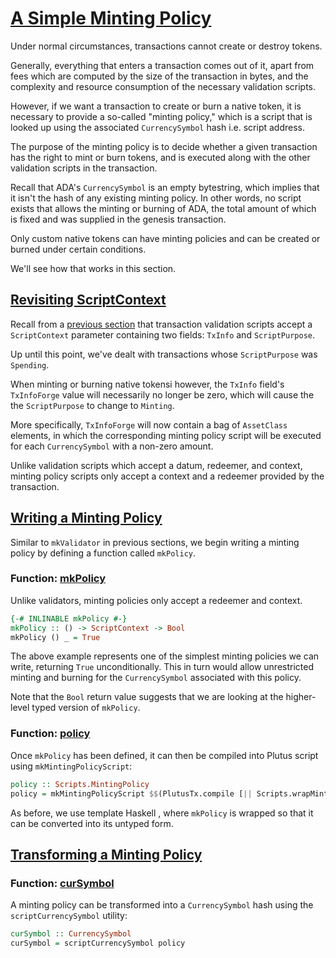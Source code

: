 # [A Simple Minting Policy](https://youtu.be/SsaVjSsPPcg?t=794)

Under normal circumstances, transactions cannot create or destroy tokens.

Generally, everything that enters a transaction comes out of it, apart from fees which are computed by the size of the transaction in bytes, and the complexity and resource consumption of the necessary validation scripts.

However, if we want a transaction to create or burn a native token, it is necessary to provide a so-called "minting policy," which is a script that is looked up using the associated `CurrencySymbol` hash i.e. script address.

The purpose of the minting policy is to decide whether a given transaction has the right to mint or burn tokens, and is executed along with the other validation scripts in the transaction.

Recall that ADA's `CurrencySymbol` is an empty bytestring, which implies that it isn't the hash of any existing minting policy. In other words, no script exists that allows the minting or burning of ADA, the total amount of which is fixed and was supplied in the genesis transaction.

Only custom native tokens can have minting policies and can be created or burned under certain conditions.

We'll see how that works in this section.

## [Revisiting ScriptContext](https://youtu.be/SsaVjSsPPcg?t=958)

Recall from a [previous section](../lecture03/1_Script-Contexts.md) that transaction validation scripts accept a `ScriptContext` parameter containing two fields: `TxInfo` and `ScriptPurpose`.

Up until this point, we've dealt with transactions whose `ScriptPurpose` was `Spending`.

When minting or burning native tokensi however, the `TxInfo` field's `TxInfoForge` value will necessarily no longer be zero, which will cause the the `ScriptPurpose` to change to `Minting`.

More specifically, `TxInfoForge` will now contain a bag of `AssetClass` elements, in which the corresponding minting policy script will be executed for each `CurrencySymbol` with a non-zero amount.

Unlike validation scripts which accept a datum, redeemer, and context, minting policy scripts only accept a context and a redeemer provided by the transaction.

## [Writing a Minting Policy](https://youtu.be/SsaVjSsPPcg?t=1220)

Similar to `mkValidator` in previous sections, we begin writing a minting policy by defining a function called `mkPolicy`.

### Function: [mkPolicy](https://youtu.be/SsaVjSsPPcg)

Unlike validators, minting policies only accept a redeemer and context.
```haskell
{-# INLINABLE mkPolicy #-}
mkPolicy :: () -> ScriptContext -> Bool
mkPolicy () _ = True
```

The above example represents one of the simplest minting policies we can write, returning `True` unconditionally. This in turn would allow unrestricted minting and burning for the `CurrencySymbol` associated with this policy.

Note that the `Bool` return value suggests that we are looking at the higher-level typed version of `mkPolicy`.

### Function: [policy](https://youtu.be/SsaVjSsPPcg?t=1328)

Once `mkPolicy` has been defined, it can then be compiled into Plutus script using `mkMintingPolicyScript`:

```haskell
policy :: Scripts.MintingPolicy
policy = mkMintingPolicyScript $$(PlutusTx.compile [|| Scripts.wrapMintingPolicy mkPolicy ||])
```

As before, we use template Haskell , where `mkPolicy` is wrapped so that it can be converted into its untyped form.

## [Transforming a Minting Policy](https://youtu.be/SsaVjSsPPcg?t=1396)

### Function: [curSymbol](https://youtu.be/SsaVjSsPPcg?t=1396)

A minting policy can be transformed into a `CurrencySymbol` hash using the `scriptCurrencySymbol` utility:

```haskell
curSymbol :: CurrencySymbol
curSymbol = scriptCurrencySymbol policy
```
